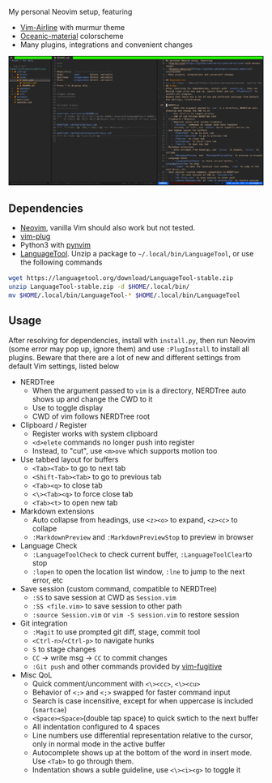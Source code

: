 My personal Neovim setup, featuring
- [Vim-Airline](https://github.com/vim-airline/vim-airline) with murmur theme
- [Oceanic-material](https://github.com/glepnir/oceanic-material) colorscheme
- Many plugins, integrations and convenient changes

![](screenshot.png)

## Dependencies
- [Neovim](https://github.com/neovim/neovim), vanilla Vim should also work but not tested.
- [vim-plug](https://github.com/junegunn/vim-plug)
- Python3 with [pynvim](https://github.com/neovim/pynvim)
- [LanguageTool](http://www.languagetool.org/download/). 
Unzip a package to `~/.local/bin/LanguageTool`, or use the following commands

```bash
wget https://languagetool.org/download/LanguageTool-stable.zip
unzip LanguageTool-stable.zip -d $HOME/.local/bin/
mv $HOME/.local/bin/LanguageTool-* $HOME/.local/bin/LanguageTool
```

## Usage
After resolving for dependencies, install with `install.py`, then run Neovim (some error may pop up, ignore them) and use `:PlugInstall` to install all plugins.
Beware that there are a lot of new and different settings from default Vim settings, listed below

- NERDTree
    - When the argument passed to `vim` is a directory, NERDTree auto shows up and change the CWD to it
    - Use <Ctrl-/> to toggle display
    - CWD of vim follows NERDTree root
- Clipboard / Register
    - Register works with system clipboard
    - `<d>elete` commands no longer push into register
    - Instead, to "cut", use `<m>ove` which supports motion too
- Use tabbed layout for buffers
    - `<Tab><Tab>` to go to next tab
    - `<Shift-Tab><Tab>` to go to previous tab
    - `<Tab><q>` to close tab
    - `<\><Tab><q>` to force close tab
    - `<Tab><t>` to open new tab
- Markdown extensions
    - Auto collapse from headings, use `<z><o>` to expand, `<z><c>` to collape
    - `:MarkdownPreview` and `:MarkdownPreviewStop` to preview in browser
- Language Check
    - `:LanguageToolCheck` to check current buffer, `:LanguageToolClear`to stop
    - `:lopen` to open the location list window, `:lne` to jump to the next error, etc
- Save session (custom command, compatible to NERDTree)
    - `:SS` to save session at CWD as `Session.vim`
    - `:SS <file.vim>` to save session to other path
    - `:source Session.vim` or `vim -S session.vim` to restore session
- Git integration
    - `:Magit` to use prompted git diff, stage, commit tool
    - `<Ctrl-n>`/`<Ctrl-p>` to navigate hunks
    - `S` to stage changes
    - `CC` -> write msg -> `CC` to commit changes
    - `:Git push` and other commands provided by [vim-fugitive](https://github.com/tpope/vim-fugitive)
- Misc QoL
    - Quick comment/uncomment with `<\><cc>`, `<\><cu>`
    - Behavior of `<;>` and `<;>` swapped for faster command input
    - Search is case incensitive, except for when uppercase is included (`smartcae`)
    - `<Space><Space>`(double tap space) to quick swtich to the next buffer
    - All indentation configured to 4 spaces
    - Line numbers use differential representation relative to the cursor, only in normal mode in the active buffer
    - Autocomplete shows up at the bottom of the word in insert mode. Use `<Tab>` to go through them.
    - Indentation shows a suble guideline, use `<\><i><g>` to toggle it
